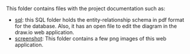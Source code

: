 This folder contains files with the project documentation such as:

- [sql](https://github.com/crsalves/i-audit-v1/tree/main/docs/sql): this SQL folder holds the entity-relationship schema in pdf format for the database. Also, it has an open file to edit the diagram in the draw.io web application.
- [screenshot](https://github.com/crsalves/i-audit-v1/tree/main/docs/screenshot): This folder contains a few png images of this web application.